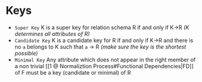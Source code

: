 # Keys
- `Super Key`
	K is a super key for relation schema R if and only if K->R _(K determines all attributes of R)_
- `Candidate Key`
	K is a candidate key for R if and only if K->R and there is no `a`  belongs to K such that `a` -> R _(make sure the key is the shortest possible)_
- `Minimal Key`
	Any attribute which does not appear in the right member of a non trivial [[1 @ Normaliztion Process#Functional Dependencies|FD]] of F must be a key (candidate or minimal) of R
